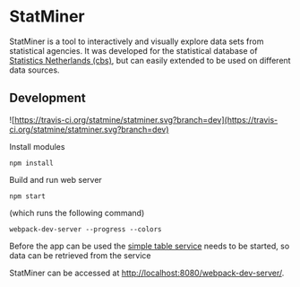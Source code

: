 StatMiner
====================================

StatMiner is a tool to interactively and visually explore data sets from 
statistical agencies. 
It was developed for the statistical database of [Statistics Netherlands (cbs)](www.cbs.nl),
but can easily extended to be used on different data sources.

## Development

![https://travis-ci.org/statmine/statminer.svg?branch=dev](https://travis-ci.org/statmine/statminer.svg?branch=dev)

Install modules

```
npm install
```

Build and run web server

```
npm start
```

(which runs the following command)
```
webpack-dev-server --progress --colors
```

Before the app can be used the [simple table service](https://github.com/statmine/simple_table_service) needs to be started, so data can be retrieved from the service

StatMiner can be accessed at [http://localhost:8080/webpack-dev-server/](http://localhost:8080/webpack-dev-server/).
